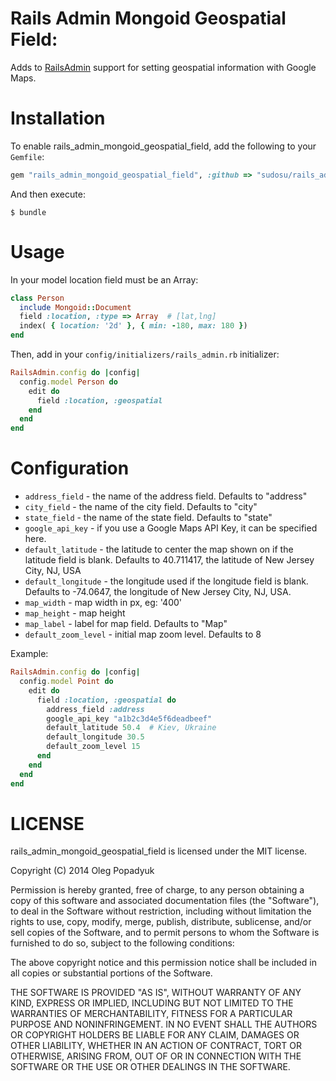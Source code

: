 Rails Admin Mongoid Geospatial Field:
=====

Adds to [RailsAdmin](https://github.com/sferik/rails_admin) support for setting geospatial information with Google Maps.

Installation
=====

To enable rails_admin_mongoid_geospatial_field, add the following to your `Gemfile`:

```ruby
gem "rails_admin_mongoid_geospatial_field", :github => "sudosu/rails_admin_mongoid_geospatial_field"
```

And then execute:

    $ bundle

Usage
=====

In your model location field must be an Array:

```ruby
class Person
  include Mongoid::Document
  field :location, :type => Array  # [lat,lng]
  index( { location: '2d' }, { min: -180, max: 180 })
end
```

Then, add in your `config/initializers/rails_admin.rb` initializer:

```ruby
RailsAdmin.config do |config|
  config.model Person do
    edit do
      field :location, :geospatial
    end
  end
end
```

Configuration
=============

- `address_field` - the name of the address field. Defaults to "address"
- `city_field` - the name of the city field. Defaults to "city"
- `state_field` - the name of the state field. Defaults to "state"
- `google_api_key` - if you use a Google Maps API Key, it can be specified here.
- `default_latitude` - the latitude to center the map shown on if the latitude field is blank. Defaults to 40.711417, the latitude of New Jersey City, NJ, USA
- `default_longitude` - the longitude used if the longitude field is blank. Defaults to -74.0647, the longitude of New Jersey City, NJ, USA.
- `map_width` - map width in px, eg: '400'
- `map_height` - map height
- `map_label` - label for map field. Defaults to "Map"
- `default_zoom_level` - initial map zoom level. Defaults to 8

Example:

```ruby
RailsAdmin.config do |config|
  config.model Point do
    edit do
      field :location, :geospatial do
        address_field :address
        google_api_key "a1b2c3d4e5f6deadbeef"
        default_latitude 50.4  # Kiev, Ukraine
        default_longitude 30.5
        default_zoom_level 15
      end
    end
  end
end
```

LICENSE
=======
rails_admin_mongoid_geospatial_field is licensed under the MIT license.

Copyright (C) 2014 Oleg Popadyuk

Permission is hereby granted, free of charge, to any person obtaining a copy
of this software and associated documentation files (the "Software"), to deal
in the Software without restriction, including without limitation the rights
to use, copy, modify, merge, publish, distribute, sublicense, and/or sell
copies of the Software, and to permit persons to whom the Software is
furnished to do so, subject to the following conditions:

The above copyright notice and this permission notice shall be included in
all copies or substantial portions of the Software.

THE SOFTWARE IS PROVIDED "AS IS", WITHOUT WARRANTY OF ANY KIND, EXPRESS OR
IMPLIED, INCLUDING BUT NOT LIMITED TO THE WARRANTIES OF MERCHANTABILITY,
FITNESS FOR A PARTICULAR PURPOSE AND NONINFRINGEMENT. IN NO EVENT SHALL THE
AUTHORS OR COPYRIGHT HOLDERS BE LIABLE FOR ANY CLAIM, DAMAGES OR OTHER
LIABILITY, WHETHER IN AN ACTION OF CONTRACT, TORT OR OTHERWISE, ARISING FROM,
OUT OF OR IN CONNECTION WITH THE SOFTWARE OR THE USE OR OTHER DEALINGS IN
THE SOFTWARE.

